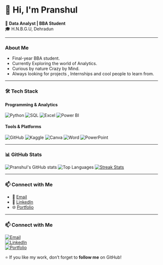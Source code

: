 # 👋 Hi, I'm Pranshul 

 💼 **Data Analyst | BBA Student**  
 🎓 H.N.B.G.U, Dehradun  

---

### About Me
- Final-year BBA student.
- Currently Exploring the world of Analytics.
- Curious by nature Crazy by Mind.
- Always looking for projects , Internships and cool people to learn from.
---

### 🛠️ Tech Stack

#### Programming & Analytics
![Python](https://img.shields.io/badge/-Python-3776AB?style=for-the-badge&logo=python&logoColor=white)
![SQL](https://img.shields.io/badge/-SQL-4479A1?style=for-the-badge&logo=postgresql&logoColor=white)
![Excel](https://img.shields.io/badge/-Excel-217346?style=for-the-badge&logo=microsoft-excel&logoColor=white)
![Power BI](https://img.shields.io/badge/-Power%20BI-F2C811?style=for-the-badge&logo=power-bi&logoColor=black)

#### Tools & Platforms
![GitHub](https://img.shields.io/badge/-GitHub-181717?style=for-the-badge&logo=github&logoColor=white)
![Kaggle](https://img.shields.io/badge/-Kaggle-20BEFF?style=for-the-badge&logo=kaggle&logoColor=white)
![Canva](https://img.shields.io/badge/-Canva-00C4CC?style=for-the-badge&logo=canva&logoColor=white)
![Word](https://img.shields.io/badge/-Word-2B579A?style=for-the-badge&logo=microsoft-word&logoColor=white)
![PowerPoint](https://img.shields.io/badge/-PowerPoint-B7472A?style=for-the-badge&logo=microsoft-powerpoint&logoColor=white)

---

### 📊 GitHub Stats

![Pranshul's GitHub stats](https://github-readme-stats.vercel.app/api?username=Pranshul-cloud&show_icons=true&theme=dark&count_private=true)
![Top Languages](https://github-readme-stats.vercel.app/api/top-langs/?username=Pranshul-cloud&layout=compact&theme=dark)
[![Streak Stats](https://github-readme-streak-stats.herokuapp.com/?user=Pranshul-cloud&theme=dark&hide_border=true)](https://github.com/Pranshul-cloud)

---

### 📫 Connect with Me
- 📧 [Email](mailto:pranshuljoshi59@gmail.com)  
- 💼 [LinkedIn](https://www.linkedin.com/in/pranshul-joshi-492594354)  
- 🌐 [Portfolio](https://preview--pranshul-analytics-hub-05.lovable.app/)  

---

### 📫 Connect with Me

[![Email](https://img.shields.io/badge/Email-%23D14836?style=for-the-badge&logo=gmail&logoColor=white)](mailto:pranshuljoshi59@gmail.com)  
[![LinkedIn](https://img.shields.io/badge/LinkedIn-%230077B5?style=for-the-badge&logo=linkedin&logoColor=white)](https://www.linkedin.com/in/pranshul-joshi-492594354)  
[![Portfolio](https://img.shields.io/badge/Portfolio-%23FF5722?style=for-the-badge&logo=google-chrome&logoColor=white)](https://preview--pranshul-analytics-hub-05.lovable.app/)

⭐ If you like my work, don’t forget to **follow me** on GitHub!
